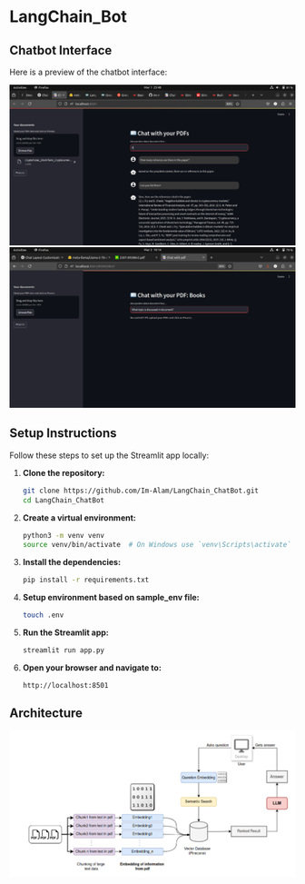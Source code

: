 # LangChain_Bot
## Chatbot Interface

Here is a preview of the chatbot interface:

![Chatbot Interface](Resources/interface.png)
![Outcome if no document selected](Resources/image.png)

## Setup Instructions

Follow these steps to set up the Streamlit app locally:

1. **Clone the repository:**
    ```bash
    git clone https://github.com/Im-Alam/LangChain_ChatBot.git
    cd LangChain_ChatBot
    ```

2. **Create a virtual environment:**
    ```bash
    python3 -m venv venv
    source venv/bin/activate  # On Windows use `venv\Scripts\activate`
    ```

3. **Install the dependencies:**
    ```bash
    pip install -r requirements.txt
    ```
4. **Setup environment based on sample_env file:**
    ```bash
    touch .env
    ```
5. **Run the Streamlit app:**
    ```bash
    streamlit run app.py
    ```

6. **Open your browser and navigate to:**
    ```
    http://localhost:8501
    ```
## Architecture

![Architecture Diagram](Resources/architecture.png)
